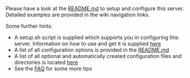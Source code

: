 Please have a look at the [README.md](https://github.com/tomav/docker-mailserver/blob/master/README.md) to setup and configure this server.
Detailed examples are provided in the wiki navigation links.

Some further hints:

- A setup.sh script is supplied which supports you in configuring this server.
Information on how to use and get it is supplied [here](https://github.com/tomav/docker-mailserver/wiki/Setup-docker-mailserver-using-the-script-setup.sh)
- A list of all configuration options is provided in the [README.md](https://github.com/tomav/docker-mailserver/blob/master/README.md)
- A list of all optional and automatically created configuration files and directories is located [here](https://github.com/tomav/docker-mailserver/wiki/List-of-optional-config-files-&-directories)
- See the [FAQ](https://github.com/tomav/docker-mailserver/wiki/FAQ-and-Tips) for some more tips
